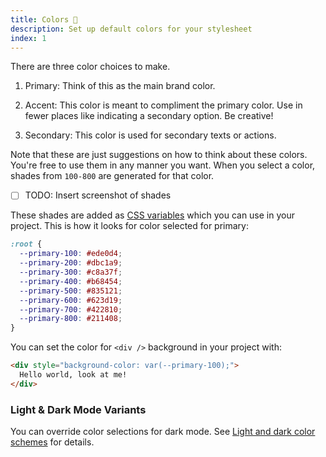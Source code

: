 ```yaml
---
title: Colors 🎨
description: Set up default colors for your stylesheet
index: 1
---
```


There are three color choices to make.

1. Primary: Think of this as the main brand color.

1. Accent: This color is meant to compliment the primary color. Use in fewer places like indicating a secondary option. Be creative!

1. Secondary: This color is used for secondary texts or actions.

Note that these are just suggestions on how to think about these colors. You're free to use them in any manner you want. When you select a color, shades from `100-800` are generated for that color.

- [ ] TODO: Insert screenshot of shades

These shades are added as [CSS variables](https://developer.mozilla.org/en-US/docs/Web/CSS/Using_CSS_custom_properties) which you can use in your project. This is how it looks for color selected for primary:

```css
:root {
  --primary-100: #ede0d4;
  --primary-200: #dbc1a9;
  --primary-300: #c8a37f;
  --primary-400: #b68454;
  --primary-500: #835121;
  --primary-600: #623d19;
  --primary-700: #422810;
  --primary-800: #211408;
}
```

You can set the color for `<div />` background in your project with:

```html
<div style="background-color: var(--primary-100);">
  Hello world, look at me!
</div>
```



### Light & Dark Mode Variants

You can override color selections for dark mode. See [Light and dark color schemes](/docs/color-schemes) for details.
